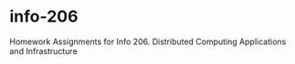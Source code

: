 # info-206
Homework Assignments for Info 206. Distributed Computing Applications and Infrastructure
